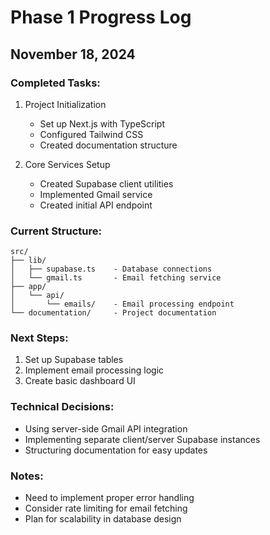 # Phase 1 Progress Log

## November 18, 2024

### Completed Tasks:
1. Project Initialization
   - Set up Next.js with TypeScript
   - Configured Tailwind CSS
   - Created documentation structure

2. Core Services Setup
   - Created Supabase client utilities
   - Implemented Gmail service
   - Created initial API endpoint

### Current Structure:
```
src/
├── lib/
│   ├── supabase.ts    - Database connections
│   └── gmail.ts       - Email fetching service
├── app/
│   └── api/
│       └── emails/    - Email processing endpoint
└── documentation/     - Project documentation
```

### Next Steps:
1. Set up Supabase tables
2. Implement email processing logic
3. Create basic dashboard UI

### Technical Decisions:
- Using server-side Gmail API integration
- Implementing separate client/server Supabase instances
- Structuring documentation for easy updates

### Notes:
- Need to implement proper error handling
- Consider rate limiting for email fetching
- Plan for scalability in database design
